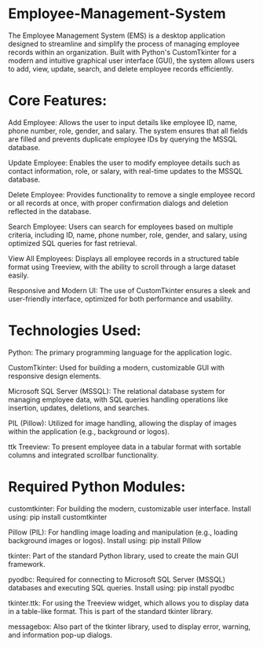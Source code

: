 # Employee-Management-System
The Employee Management System (EMS) is a desktop application designed to streamline and simplify the process of managing employee records within an organization. Built with Python's CustomTkinter for a modern and intuitive graphical user interface (GUI), the system allows users to add, view, update, search, and delete employee records efficiently.

# Core Features:
Add Employee: Allows the user to input details like employee ID, name, phone number, role, gender, and salary. The system ensures that all fields are filled and prevents duplicate employee IDs by querying the MSSQL database.

Update Employee: Enables the user to modify employee details such as contact information, role, or salary, with real-time updates to the MSSQL database.

Delete Employee: Provides functionality to remove a single employee record or all records at once, with proper confirmation dialogs and deletion reflected in the database.

Search Employee: Users can search for employees based on multiple criteria, including ID, name, phone number, role, gender, and salary, using optimized SQL queries for fast retrieval.

View All Employees: Displays all employee records in a structured table format using Treeview, with the ability to scroll through a large dataset easily.

Responsive and Modern UI: The use of CustomTkinter ensures a sleek and user-friendly interface, optimized for both performance and usability.

# Technologies Used:
Python: The primary programming language for the application logic.

CustomTkinter: Used for building a modern, customizable GUI with responsive design elements.

Microsoft SQL Server (MSSQL): The relational database system for managing employee data, with SQL queries handling operations like insertion, updates, deletions, and searches.

PIL (Pillow): Utilized for image handling, allowing the display of images within the application (e.g., background or logos).

ttk Treeview: To present employee data in a tabular format with sortable columns and integrated scrollbar functionality.

# Required Python Modules:
customtkinter: For building the modern, customizable user interface.
Install using: pip install customtkinter

Pillow (PIL): For handling image loading and manipulation (e.g., loading background images or logos).
Install using: pip install Pillow

tkinter: Part of the standard Python library, used to create the main GUI framework.

pyodbc: Required for connecting to Microsoft SQL Server (MSSQL) databases and executing SQL queries.
Install using: pip install pyodbc

tkinter.ttk: For using the Treeview widget, which allows you to display data in a table-like format. This is part of the standard tkinter library.

messagebox: Also part of the tkinter library, used to display error, warning, and information pop-up dialogs.

